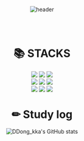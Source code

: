 <div align=center> 

 ![header](https://capsule-render.vercel.app/api?type=Waving&height=180&text=DDong_kka's%20Github-nl-&fontSize=40&fontColor=EAEAEA&fontAlignY=30&color=0:dafdff,100:243762&desc=Welcome!&descAlign=58&descAlignY=50)

<br><br>
<div align=center><h1>📚 STACKS  </h1></div>

  <img src="https://img.shields.io/badge/c-A8B9CC?style=for-the-badge&logo=C&logoColor=white">
  <img src="https://img.shields.io/badge/java-007396?style=for-the-badge&logo=java&logoColor=white"> 
  <img src="https://img.shields.io/badge/python-3776AB?style=for-the-badge&logo=python&logoColor=white"> 
  <br>
  
  <img src="https://img.shields.io/badge/html5-E34F26?style=for-the-badge&logo=html5&logoColor=white"> 
  <img src="https://img.shields.io/badge/css-1572B6?style=for-the-badge&logo=css3&logoColor=white"> 
  <img src="https://img.shields.io/badge/javascript-F7DF1E?style=for-the-badge&logo=javascript&logoColor=black"> 
  
  <br>
  <img src="https://img.shields.io/badge/github-181717?style=for-the-badge&logo=github&logoColor=white">
  <img src="https://img.shields.io/badge/git-F05032?style=for-the-badge&logo=git&logoColor=white">
 <img src="https://img.shields.io/badge/Oracle-F80000?style=for-the-badge&logo=Oracle&logoColor=white">
  <br>
  


<div align=center><h1> ✏ Study log </h1></div>

![DDong_kka's GitHub stats](https://github-readme-stats.vercel.app/api?username=jjsh0208&theme=prussian&icons=true)


</div>
